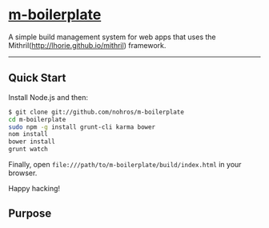 # [m-boilerplate](http://nohros.com/m-boilerplate)

A simple build management system for web apps that uses the Mithril(http://lhorie.github.io/mithril) framework.

***

## Quick Start

Install Node.js and then:

```sh
$ git clone git://github.com/nohros/m-boilerplate
cd m-boilerplate
sudo npm -g install grunt-cli karma bower
nom install
bower install
grunt watch
```

Finally, open `file:///path/to/m-boilerplate/build/index.html` in your browser.

Happy hacking!

## Purpose
